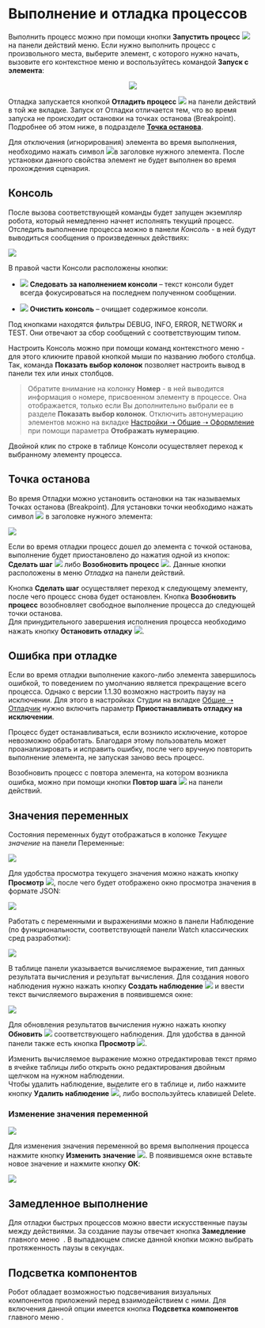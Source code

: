 # Выполнение и отладка процессов

Выполнить процесс можно при помощи кнопки **Запустить процесс** ![](<../../../.gitbook/assets/0 (182).png>) на панели действий меню. Если нужно выполнить процесс с произвольного места, выберите элемент, с которого нужно начать, вызовите его контекстное меню и воспользуйтесь командой **Запуск с элемента**:

<div style="text-align: center;">

![](<../../../.gitbook/assets/image (877).png>)

</div>

Отладка запускается кнопкой **Отладить процесс** ![](<../../../.gitbook/assets/1 (126).png>) на панели действий в той же вкладке. Запуск от Отладки отличается тем, что во время запуска не происходит остановки на точках останова (Breakpoint). Подробнее об этом ниже, в подразделе [**Точка останова**](#tochka-ostanova).

Для отключения (игнорирования) элемента во время выполнения, необходимо нажать символ ![](../../../.gitbook/assets/ignore.png)в заголовке нужного элемента. После установки данного свойства элемент не будет выполнен во время прохождения сценария.

## Консоль

После вызова соответствующей команды будет запущен экземпляр робота, который немедленно начнет исполнять текущий процесс. Отследить выполнение процесса можно в панели *Консоль* - в ней будут выводиться сообщения о произведенных действиях:

![](<../../../.gitbook/assets/2 (8).png>)

В правой части Консоли расположены кнопки:

* ![](<../../../.gitbook/assets/3 (10).png>) **Следовать за наполнением консоли** – текст консоли будет всегда фокусироваться на последнем полученном сообщении.

* ![](<../../../.gitbook/assets/4 (8).png>) **Очистить консоль** – очищает содержимое консоли.

Под кнопками находятся фильтры DEBUG, INFO, ERROR, NETWORK и TEST. Они отвечают за сбор сообщений с соответствующим типом.

Настроить Консоль можно при помощи команд контекстного меню - для этого кликните правой кнопкой мыши по названию любого столбца. Так, команда **Показать выбор колонок** позволяет настроить вывод в панели тех или иных столбцов.
>  Обратите внимание на колонку **Номер** - в ней выводится информация о номере, присвоенном элементу в процессе. Она отображается, только если Вы дополнительно выбрали ее в разделе **Показать выбор колонок**. Отключить автонумерацию элементов можно на вкладке [Настройки ➝ Общие ➝ Оформление](https://docs.primo-rpa.ru/primo-rpa/primo-studio/settings#oformlenie) при помощи параметра **Отображать нумерацию**.

Двойной клик по строке в таблице Консоли осуществляет переход к выбранному элементу процесса.

## Точка останова

Во время Отладки можно установить остановки на так называемых Точках останова (Breakpoint). Для установки точки необходимо нажать символ ![](<../../../.gitbook/assets/6 (1).png>) в заголовке нужного элемента:

![](../../../.gitbook/assets/001.png)

Если во время отладки процесс дошел до элемента с точкой останова, выполнение будет приостановлено до нажатия одной из кнопок: **Сделать шаг** ![](<../../../.gitbook/assets/9 (4).png>) либо **Возобновить процесс** ![](../../../.gitbook/assets/10.png). Данные кнопки расположены в меню *Отладка* на панели действий.

Кнопка **Сделать шаг** осуществляет переход к следующему элементу, после чего процесс снова будет остановлен. Кнопка **Возобновить процесс** возобновляет свободное выполнение процесса до следующей точки останова.\
Для принудительного завершения исполнения процесса необходимо нажать кнопку **Остановить отладку** ![](<../../../.gitbook/assets/11 (2).png>).

## Ошибка при отладке

Если во время отладки выполнение какого-либо элемента завершилось ошибкой, то поведением по умолчанию является прекращение всего процесса. Однако с версии 1.1.30 возможно настроить паузу на исключении. Для этого в настройках Студии на вкладке [Общие ➝ Отладчик](https://docs.primo-rpa.ru/primo-rpa/primo-studio/settings#otladchik) нужно включить параметр **Приостанавливать отладку на исключении**.

Процесс будет останавливаться, если возникло исключение, которое невозможно обработать. Благодаря этому пользователь может проанализировать и исправить ошибку, после чего вручную повторить выполнение элемента, не запуская заново весь процесс. 

Возобновить процесс с повтора элемента, на котором возникла ошибка, можно при помощи кнопки **Повтор шага** ![](<../../../.gitbook/assets/Повтор шага.png>) на панели действий.

## Значения переменных

Состояния переменных будут отображаться в колонке *Текущее значение* на панели Переменные:

![](<../../../.gitbook/assets/001 (4).png>)

Для удобства просмотра текущего значения можно нажать кнопку **Просмотр** ![](../../../.gitbook/assets/ViewVariable.png), после чего будет отображено окно просмотра значения в формате JSON:

![](<../../../.gitbook/assets/001 (6).png>)

Работать с переменными и выражениями можно в панели Наблюдение (по функциональности, соответствующей панели Watch классических сред разработки):

![](<../../../.gitbook/assets/001 (18).png>)

В таблице панели указывается вычисляемое выражение, тип данных результата вычисления и результат вычисления. Для создания нового наблюдения нужно нажать кнопку **Создать наблюдение** ![](<../../../.gitbook/assets/12 (2) (3) (1) (1) (2) (1).png>) и ввести текст вычисляемого выражения в появившемся окне:

![](../../../.gitbook/assets/15.png)

Для обновления результатов вычисления нужно нажать кнопку **Обновить** ![](../../../.gitbook/assets/RefreshWatch.png) соответствующего наблюдения. Для удобства в данной панели также есть кнопка **Просмотр** ![](../../../.gitbook/assets/ViewVariable.png).

Изменить вычисляемое выражение можно отредактировав текст прямо в ячейке таблицы либо открыть окно редактирования двойным щелчком на нужном наблюдении.\
Чтобы удалить наблюдение, выделите его в таблице и, либо нажмите кнопку **Удалить наблюдение** ![](<../../../.gitbook/assets/13 (1) (1) (2) (1) (1) (2) (1).png>), либо воспользуйтесь клавишей Delete.

### Изменение значения переменной

![](<../../../.gitbook/assets/image (607).png>)

Для изменения значения переменной во время выполнения процесса нажмите кнопку **Изменить значение** ![](../../../.gitbook/assets/ChangeVariable.png). В появившемся окне вставьте новое значение и нажмите кнопку **ОК**:

![](<../../../.gitbook/assets/image (454).png>)


## Замедленное выполнение

Для отладки быстрых процессов можно ввести искусственные паузы между действиями. За создание паузы отвечает кнопка **Замедление** главного меню <img src="../../../.gitbook/assets/SlowStepOff.png" alt="" data-size="line"> . В выпадающем списке данной кнопки можно выбрать протяженность паузы в секундах.

## Подсветка компонентов

Робот обладает возможностью подсвечивания визуальных компонентов приложений перед взаимодействием с ними. Для включения данной опции имеется кнопка **Подсветка компонентов** главного меню <img src="../../../.gitbook/assets/btnHighlight32.png" alt="" data-size="line">.

